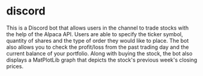 # discord
This is a Discord bot that allows users in the channel to trade stocks with the help of the Alpaca API. Users are able to specify the ticker symbol, quantity of shares and the type of order they would like to place. The bot also allows you to check the profit/loss from the past trading day and the current balance of your portfolio. Along with buying the stock, the bot also displays a MatPlotLib graph that depicts the stock's previous week's closing prices.
